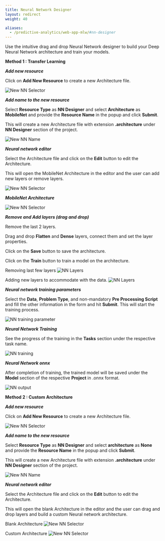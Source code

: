 ```yaml
---
title: Neural Network Designer
layout: redirect
weight: 40

aliases:
  - /predictive-analytics/web-app-mlw/#nn-designer
---
```



Use the intuitive drag and drop Neural Network designer to build your Deep Neural Network architecture and train your models.


**Method 1 : Transfer Learning**

***Add new resource***

Click on **Add New Resource** to create a new Architecture file.

![New NN Selector](/images/zementis/mlw-app-nn-tl-selectnew.png)



***Add name to the new resource***

Select **Resource Type** as **NN Designer** and select **Architecture** as **MobileNet** and provide the **Resource Name** in the popup and click **Submit**.

This will create a new Architecture file with extension **.architecture** under **NN Designer** section of the project.

![New NN Name](/images/zementis/mlw-app-nn-tl-name.png)


***Neural network editor***

Select the Architecture file and click on the **Edit** button to edit the Architecture.

This will open the MobileNet Architecture in the editor and the user can add new layers or remove layers.

![New NN Selector](/images/zementis/mlw-app-nn-tl-edit.png)


***MobileNet Architecture***

![New NN Selector](/images/zementis/mlw-app-nn-tl-originalarch.png)


***Remove and Add layers (drag and drop)***

Remove the last 2 layers.

Drag and drop **Flatten** and **Dense** layers, connect them and set the layer properties.

Click on the **Save** button to save the architecture.

Click on the **Train** button to train a model on the architecture.

Removing last few layers
![NN Layers](/images/zementis/mlw-app-nn-tl-removed-layers.png)

Adding new layers to accommodate with the data.
![NN Layers](/images/zementis/mlw-app-nn-tl-added-layers.png)


***Neural network training parameters***

Select the **Data**, **Problem Type**, and non-mandatory **Pre Processing Script** and fill the other information in the form and hit **Submit**. This will start the training process.

![NN training parameter](/images/zementis/mlw-app-nn-tl-train.png)


***Neural Network Training***

See the progress of the training in the **Tasks** section under the respective task name.

![NN training](/images/zementis/mlw-app-nn-tl-complete.png)


***Neural Network onnx***

After completion of training, the trained model will be saved under the **Model** section of the respective **Project** in .onnx format.

![NN output](/images/zementis/mlw-app-nn-tl-onnx.png)



**Method 2 : Custom Architecture**

***Add new resource***

Click on **Add New Resource** to create a new Architecture file.

![New NN Selector](/images/zementis/mlw-app-nn-tl-selectnew.png)



***Add name to the new resource***

Select **Resource Type** as **NN Designer** and select **architecture** as **None** and provide the **Resource Name** in the popup and click **Submit**.

This will create a new Architecture file with extension **.architecture** under **NN Designer** section of the project.

![New NN Name](/images/zementis/mlw-app-nn-createnew.png)


***Neural network editor***

Select the Architecture file and click on the **Edit** button to edit the Architecture.

This will open the blank Architecture in the editor and the user can drag and drop layers and build a custom Neural network architecture.

Blank Architecture
![New NN Selector](/images/zementis/mlw-app-nn-blank.png)

Custom Architecture
![New NN Selector](/images/zementis/mlw-app-nn-customarch.png)
